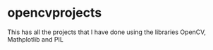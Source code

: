 # opencvprojects
This has all the projects that I have done using the libraries OpenCV, Mathplotlib and PIL
